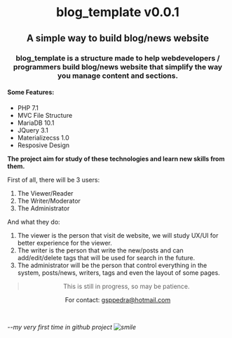 <h1 style="text-align: center;">blog_template v0.0.1</h1>
<h2 style="text-align: center;">A simple way to build blog/news website</h2>
<h3 style="text-align: center;">blog_template is a structure made to help webdevelopers / programmers build blog/news website that simplify the way you manage content and sections.</h3>
<h4>Some Features:</h4>
<ul>
<li>PHP 7.1</li>
<li>MVC File Structure</li>
<li>MariaDB 10.1</li>
<li>JQuery 3.1</li>
<li>Materializecss 1.0</li>
<li>Resposive Design</li>
</ul>
<p><strong>The project aim for study of these technologies and learn new skills from them.</strong></p>
<p>First of all, there will be 3 users:&nbsp;</p>
<ol>
<li>The Viewer/Reader</li>
<li>The Writer/Moderator</li>
<li>The Administrator</li>
</ol>
<p>And what they do:</p>
<ol>
<li>The viewer is the person that visit de website, we will study UX/UI for better experience for the viewer.</li>
<li>The writer is the person that write the new/posts and can add/edit/delete tags that will be used for search in the future.</li>
<li>The administrator will be the person that control everything in the system, posts/news, writers, tags and even the layout of some pages.</li>
</ol>
<blockquote>
<p style="text-align: center;">This is still in progress, so may be patience.</p>
</blockquote>
<p style="text-align: center;">For contact: <a href="mailto:gsppedra@hotmail.com">gsppedra@hotmail.com</a></p>
<p style="text-align: center;">&nbsp;</p>
<p style="text-align: left;"><em>--my very first time in github project&nbsp;<img src="https://html-online.com/editor/tinymce4_6_5/plugins/emoticons/img/smiley-smile.gif" alt="smile" /></em></p>
